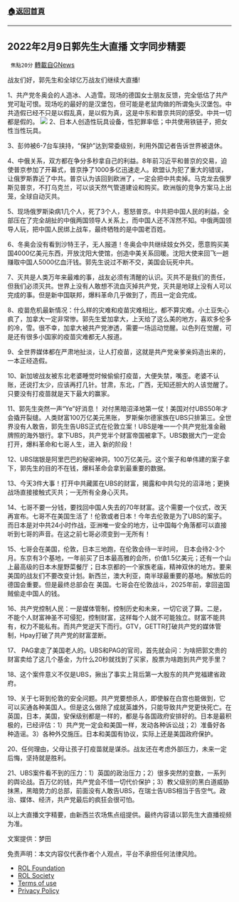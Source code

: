 ###  [:house:返回首頁](https://github.com/ourhimalayas/txt)
---


## 2022年2月9日郭先生大直播 文字同步精要
` 焦點20分` [轉載自GNews](https://gnews.org/zh-hans/1980124/)

战友们好，郭先生和全球亿万战友们继续大直播!

1、共产党冬奥会的人造冰、人造雪。现场的德国女士朋友反馈，完全低估了共产党可耻可恨。现场吃的最好的是汉堡包，但可能是老鼠肉做的所谓兔头汉堡包。中共造假已经不只是以假乱真，是以假为真，这是中东和普京共同的感受。中共一切都是假的。
![](https://assets.gnews.org/wp-content/uploads/2022/02/88c6d976-0150-4a23-b194-70edbbf6d058.jpg)
2、日本人创造性玩具设备，性犯罪率低；中共使用铁链子，把女性当性玩具。

3、彭帅被6-7台车挟持，“保护”达到常委级别，利用外国记者告诉世界被退休。

4、中俄关系，双方都在争分多秒拿自己的利益。8年前习近平和普京的交易，迫使普京参加了开幕式，普京挣了1000多亿迅速走人。欧盟认为犯了重大的错误，让俄罗斯靠近了中共。普京认为该回到欧洲了，一定会把中共卖掉。马克龙去俄罗斯见普京，不打乌克兰，可以谈天然气管道建设和购买。欧洲版的竞争方案马上出笼，全球自动灭共。

5、现场俄罗斯染病1几个人，死了3个人，惹怒普京。中共把中国人民的利益，全部压在了完全胡扯的中俄两国领导人关系上，而中国人还不浑然不知。中俄两国领导人玩，把中国人民绑上战车，最终牺牲的是中国老百姓。

6、冬奥会没有看到沙特王子，无人报道！冬奥会中共继续妓女外交，愿意购买美国4000亿美元东西，开放沈阳大使馆，创造中美关系回暖。沈阳大使来回飞一趟赚取中国人5000亿血汗钱。郭先生说过不断不交，美国会玩死中共。

7、灭共是人类万年来最难的事，战友必须有清醒的认识。灭共不是我们的责任，但我们必须灭共。世界上没有人敢想不流血灭掉共产党，灭共是地球上没有人可以完成的事。但是新中国联邦，爆料革命几乎做到了，而且一定会完成。

8、疫苗危机最新情况：什么样的灾难和疫苗灾难相比，都不算灾难。小土豆失心疯了，加拿大一定非常惨。郭先生爱加拿大，上天给了这么美的地方，喜欢多伦多的冷，雪。很不幸，加拿大被共产党渗透，需要一场运动觉醒。以色列在觉醒，可是还有很多小国家的疫苗灾难都无人报道。

9、全世界媒体都在严肃地扯淡，让人打疫苗，这就是共产党亲爹亲妈造出来的，一本正经造假。

10、新加坡战友被东北老婆睡觉时候偷偷打疫苗，大便失禁，嘴歪。老婆不认账，还说打太少，应该再打几针。甘肃，东北，广西，无知还胆大的人该觉醒了。只要没有打疫苗就是天下最大的赢家。

11、郭先生突然一声“Ye”好消息！ 对付黑暗沼泽地第一仗！美国对付UBS50年才会撬开裂缝。人类财富100万亿美元黑账， 罗斯柴尔德家族在UBS只排第三。全世界没有人敢告，郭先生告UBS正式在伦敦立案！UBS是唯一一个共产党批准金融牌照的海外银行。拿下UBS，共产党半个财富帝国被拿下。UBS数据大门一定会打开，爆料革命和七哥人生，进入 新的阶段！

12、UBS瑞银是阿里巴巴的秘密神洞，100万亿美元。这个案子和单伟建的案子拿下，郭先生的目的不在钱，爆料革命会拿到最重要的数据。

13、今天3件大事！打开中共藏匿在UBS的财富，揭露和中共勾兑的沼泽地；更换战场直接接触式灭共；一无所有全身心灭共。

14、七哥不要一分钱，要找回中国人失去的70年财富。这个需要一个仪式，改天再宣布。七哥不在美国生活了！伦敦或者日本！今年去伦敦是为了UBS的案子。而日本是对中共24小时作战，亚洲唯一安全的地方，让中国每个角落都可以直接听到七哥的声音。在这之前七哥必须变到一无所有！

15、七哥会在美国，伦敦，日本三地跑，在伦敦会待一半时间， 日本会待2-3个月。东京有3个基地，一年前买了日本最高雅的会所，价值1.5亿美元；还有一个山上最高级的日本木屋野菜餐厅；日本京都的一个家族老庙，精神双休的地方。要来美国的战友们不要改变计划。新西兰，澳大利亚，南半球最重要的基地。解放后的德国会重要。但是最终总部会在 美国。七哥会在伦敦战斗，2025年前，拿回盗国贼偷走中国人的钱。

16、共产党控制人民：一是媒体管制，控制历史和未来，一切它说了算。二是，不能个人财富神圣不可侵犯，控制财富，这样每个人就不可能独立。财富不能共有，权力不能私有。而共产党逆天下而行。GTV，GETTR打破共产党的媒体管制，Hpay打破了共产党的财富垄断。

17、 PAG拿走了美国老人的。UBS和PAG的官司，首先就会问：为啥把郭文贵的财富卖给了这几个基金，为什么20秒就找到了买家，股票为啥跑到共产党手里？

18、这个案件意义不仅是UBS，揪出了事实上背后第一大股东的共产党福建省政府。

19、关于七哥到伦敦的安全问题。共产党要想杀人，即使躲在白宫也能做到，它可以买通各种美国人。但是这么做除了成就英雄外，只能导致共产党更快死亡。在英国，日本，美国，安保级别都是一样的，都是与各国政府安排好的。日本是最积极的，已经评估：1）共产党一定会和美国一样，发动各种诉讼战；2）准备好各种造谣。3）各种外交施压。日本和美国有协议，实际上还是美国政府保护。

20、任何理由，父母让孩子打疫苗就是谋杀。战友还在考虑外部压力，未来一定后悔，坚持就是胜利。

21、UBS案件看不到的压力：1）英国的政治压力；2）很多突然的变数，一系列的舆论战。百万亿的钱，共产党会不惜一切代价保护；3）教父级别的黑白道威胁抹黑，黑暗势力的总部，前面没有人敢告UBS，在瑞士告UBS相当于告空气。政治、媒体、经济，共产党最后的疯狂会很可怕。

以上大直播文字精要，由新西兰农场焦点组提供。最终内容请以郭先生大直播视频为准。

文案提供：梦田

 

免责声明：本文内容仅代表作者个人观点，平台不承担任何法律风险。

- [ROL Foundation](https://rolfoundation.org/)
- [ROL Society](https://rolsociety.org/)
- [Terms of use](https://gnews.org/terms-of-use-3/)
- [Privacy Policy](https://gnews.org/privacy-policy/)
